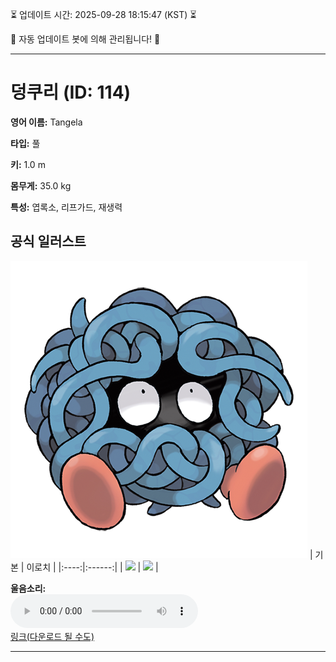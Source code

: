 
⏳ 업데이트 시간: 2025-09-28 18:15:47 (KST) ⏳

🤖 자동 업데이트 봇에 의해 관리됩니다! 🤖

---

# 덩쿠리 (ID: 114)
**영어 이름:** Tangela

**타입:** 풀

**키:** 1.0 m

**몸무게:** 35.0 kg

**특성:** 엽록소, 리프가드, 재생력

## 공식 일러스트
![](https://raw.githubusercontent.com/PokeAPI/sprites/master/sprites/pokemon/other/official-artwork/114.png)
| 기본 | 이로치 |
|:----:|:------:|
| <img src="http://play.pokemonshowdown.com/sprites/ani/tangela.gif" width="200"> | <img src="http://play.pokemonshowdown.com/sprites/ani-shiny/tangela.gif" width="200"> |

**울음소리:**<br><audio controls src="https://raw.githubusercontent.com/PokeAPI/cries/main/cries/pokemon/latest/114.ogg"></audio><br> [링크(다운로드 될 수도)](https://raw.githubusercontent.com/PokeAPI/cries/main/cries/pokemon/latest/114.ogg)


---
